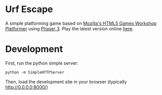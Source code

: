 # Urf Escape
A simple platforming game based on [Mozilla's HTML5 Games Workshop Platformer](https://mozdevs.github.io/html5-games-workshop/en/guides/platformer/start-here/) using [Phaser 3](https://phaser.io/phaser3). Play the latest version online [here](https://ber8749.github.io/urf-escape/).

# Development
First, run the python simple server:
```
python -m SimpleHTTPServer
```
Then, load the development site in your browser (typically http://0.0.0.0:8000/)
